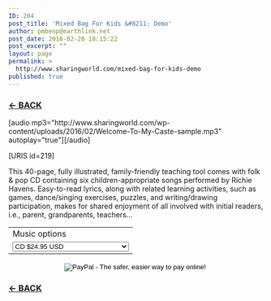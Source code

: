 ```yaml
---
ID: 204
post_title: 'Mixed Bag For Kids &#8211; Demo'
author: pmbenp@earthlink.net
post_date: 2016-02-20 18:15:22
post_excerpt: ""
layout: page
permalink: >
  http://www.sharingworld.com/mixed-bag-for-kids-demo
published: true
---
```

<h3><a href="http://www.sharingworld.com/?page_id=6"><strong>← BACK</strong></a></h3>
[audio mp3="http://www.sharingworld.com/wp-content/uploads/2016/02/Welcome-To-My-Caste-sample.mp3" autoplay="true"][/audio]

[URIS id=219]

This 40-page, fully illustrated, family-friendly teaching tool comes with folk &amp; pop CD containing six children-appropriate songs performed by Richie Havens. Easy-to-read lyrics, along with related learning activities, such as games, dance/singing exercises, puzzles, and writing/drawing participation, makes for shared enjoyment of all involved with initial readers, i.e., parent, grandparents, teachers…

<form action="https://www.paypal.com/cgi-bin/webscr" method="post" target="paypal"><input name="cmd" type="hidden" value="_s-xclick" />
<input name="hosted_button_id" type="hidden" value="4UJMPC4E52SJY" />
<table>
<tbody>
<tr>
<td><input name="on0" type="hidden" value="Music options" />Music options</td>
</tr>
<tr>
<td><select name="os0">
<option value="CD">CD $24.95 USD</option>
<option value="Mp3 Album Download">Mp3 Album Download $19.95 USD</option>
</select></td>
</tr>
</tbody>
</table>
<p style="text-align: center;"><input name="currency_code" type="hidden" value="USD" />
<input alt="PayPal - The safer, easier way to pay online!" name="submit" src="https://www.paypalobjects.com/en_US/i/btn/btn_cart_SM.gif" type="image" />
<img src="https://www.paypalobjects.com/en_US/i/scr/pixel.gif" alt="" width="1" height="1" border="0" /></p>

</form>
<h3><a href="http://www.sharingworld.com/?page_id=6"><strong>← BACK</strong></a></h3>